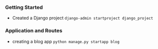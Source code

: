 ### Getting Started
- Created a Django project
`django-admin startproject django_project`

### Application and Routes
- creating a blog app
`python manage.py startapp blog`
